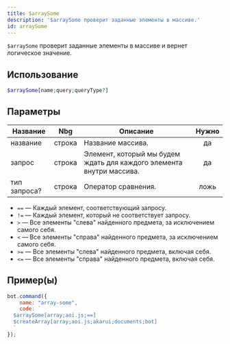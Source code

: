 ```yaml
---
title: $arraySome
description: '$arraySome проверит заданные элементы в массиве.'
id: arraySome
---
```


`$arraySome` проверит заданные элементы в массиве и вернет логическое значение.

## Использование

```php
$arraySome[name;query;queryType?]
```

## Параметры

| Название     | Nbg    | Описание                                                             | Нужно |
| ------------ | ------ | -------------------------------------------------------------------- |:-----:|
| название     | строка | Название массива.                                                    |  да   |
| запрос       | строка | Элемент, который мы будем ждать для каждого элемента внутри массива. |  да   |
| тип запроса? | строка | Оператор сравнения.                                                  | ложь  |

* `==` — Каждый элемент, соответствующий запросу.
* `!=` — Каждый элемент, который не соответствует запросу.
* `>`  — Все элементы "слева" найденного предмета, за исключением самого себя.
* `<`  — Все элементы "справа" найденного предмета, за исключением самого себя.
* `>=` — Все элементы "слева" найденного предмета, включая себя.
* `<=` — Все элементы "справа" найденного предмета, включая себя.

## Пример(ы)

```javascript
bot.command({
    name: "array-some",
    code: `
  $arraySome[array;aoi.js;==]
  $createArray[array;aoi.js;akarui;documents;bot]
  `
});
```